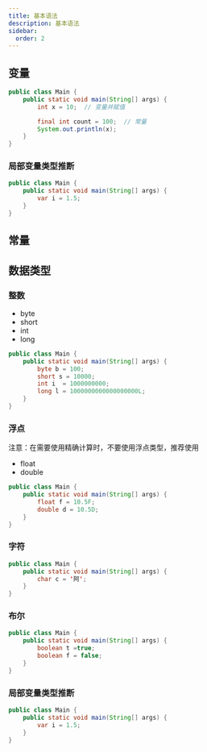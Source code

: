 ```yaml
---
title: 基本语法
description: 基本语法
sidebar:
  order: 2
---
```


## 变量

```java
public class Main {
    public static void main(String[] args) {
        int x = 10;  // 变量并赋值

        final int count = 100;  // 常量
        System.out.println(x);
    }
}
```

### 局部变量类型推断

```java
public class Main {
    public static void main(String[] args) {
        var i = 1.5;
    }
}
```

## 常量

## 数据类型

### 整数

- byte
- short
- int
- long

```java
public class Main {
    public static void main(String[] args) {
        byte b = 100;
        short s = 10000;
        int i  = 1000000000;
        long l = 1000000000000000000L;
    }
}
```

### 浮点

注意：在需要使用精确计算时，不要使用浮点类型，推荐使用

- float
- double

```java
public class Main {
    public static void main(String[] args) {
        float f = 10.5F;
        double d = 10.5D;
    }
}
```

### 字符

```java
public class Main {
    public static void main(String[] args) {
        char c = '阿';
    }
}
```

### 布尔

```java
public class Main {
    public static void main(String[] args) {
        boolean t =true;
        boolean f = false;
    }
}
```

### 局部变量类型推断

```java
public class Main {
    public static void main(String[] args) {
        var i = 1.5;
    }
}
```
